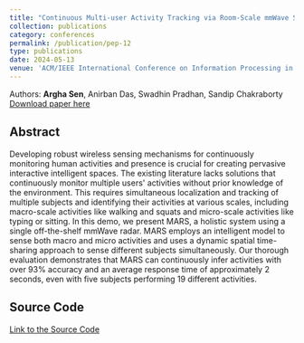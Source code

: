 ```yaml
---
title: "Continuous Multi-user Activity Tracking via Room-Scale mmWave Sensing"
collection: publications
category: conferences
permalink: /publication/pep-12
type: publications
date: 2024-05-13
venue: 'ACM/IEEE International Conference on Information Processing in Sensor Networks (IPSN) '
---
```


Authors: <b>Argha Sen</b>, Anirban Das, Swadhin Pradhan, Sandip Chakraborty <br>
[Download paper here](/files/ipsn24_revision_final.pdf)

## Abstract

Developing robust wireless sensing mechanisms for continuously monitoring human activities and presence is crucial for creating pervasive interactive intelligent spaces. The existing literature lacks solutions that continuously monitor multiple users' activities without prior knowledge of the environment. This requires simultaneous localization and tracking of multiple subjects and identifying their activities at various scales, including macro-scale activities like walking and squats and micro-scale activities like typing or sitting. In this demo, we present MARS, a holistic system using a single off-the-shelf mmWave radar. MARS employs an intelligent model to sense both macro and micro activities and uses a dynamic spatial time-sharing approach to sense different subjects simultaneously. Our thorough evaluation demonstrates that MARS can continuously infer activities with over 93% accuracy and an average response time of approximately 2 seconds, even with five subjects performing 19 different activities.   

## Source Code

[Link to the Source Code](https://github.com/arghasen10/mars)